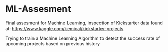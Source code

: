 # ML-Assesment

Final assesment for Machine Learning, inspection of Kickstarter data found at: https://www.kaggle.com/kemical/kickstarter-projects


Trying to train a Machine Learning Algorithm to detect the success rate of upcoming projects based on previous history
